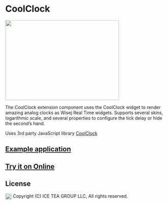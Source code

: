 CoolClock
====

<img src="https://raw.githubusercontent.com/iceteagroup/wisej-extensions/master/Support/Images/CoolClock.png" width="358" height="252">

The CoolClock extension component uses the CoolClock widget to render amazing analog clocks as Wisej Real Time widgets. Supports several skins, logarithmic scale, and several properties to configure the tick delay or hide the second’s hand.

Uses 3rd party JavaScript library [CoolClock](http://randomibis.com/coolclock/)

## [Example application](https://github.com/iceteagroup/wisej-examples/tree/master/CodeProject)

## [Try it on Online](http://demo.wisej.com/CodeProject)

License
-------
<img src="http://iceteagroup.com/wp-content/uploads/2017/01/Square-64x64-trasp.png" height="20" align="top"> Copyright (C) ICE TEA GROUP LLC, All rights reserved.
